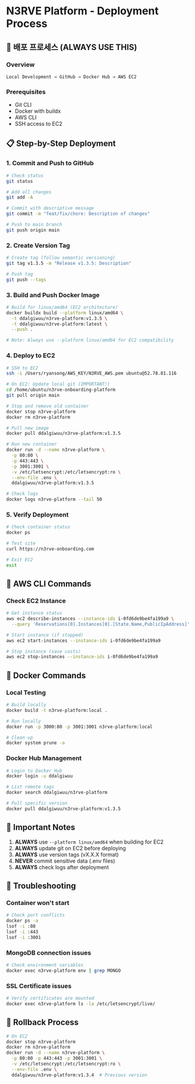 # N3RVE Platform - Deployment Process

## 🚀 배포 프로세스 (ALWAYS USE THIS)

### Overview
```
Local Development → GitHub → Docker Hub → AWS EC2
```

### Prerequisites
- Git CLI
- Docker with buildx
- AWS CLI
- SSH access to EC2

## 📋 Step-by-Step Deployment

### 1. Commit and Push to GitHub
```bash
# Check status
git status

# Add all changes
git add -A

# Commit with descriptive message
git commit -m "feat/fix/chore: Description of changes"

# Push to main branch
git push origin main
```

### 2. Create Version Tag
```bash
# Create tag (follow semantic versioning)
git tag v1.3.5 -m "Release v1.3.5: Description"

# Push tag
git push --tags
```

### 3. Build and Push Docker Image
```bash
# Build for linux/amd64 (EC2 architecture)
docker buildx build --platform linux/amd64 \
  -t ddalgiwuu/n3rve-platform:v1.3.5 \
  -t ddalgiwuu/n3rve-platform:latest \
  --push .

# Note: Always use --platform linux/amd64 for EC2 compatibility
```

### 4. Deploy to EC2
```bash
# SSH to EC2
ssh -i /Users/ryansong/AWS_KEY/N3RVE_AWS.pem ubuntu@52.78.81.116

# On EC2: Update local git (IMPORTANT!)
cd /home/ubuntu/n3rve-onboarding-platform
git pull origin main

# Stop and remove old container
docker stop n3rve-platform
docker rm n3rve-platform

# Pull new image
docker pull ddalgiwuu/n3rve-platform:v1.3.5

# Run new container
docker run -d --name n3rve-platform \
  -p 80:80 \
  -p 443:443 \
  -p 3001:3001 \
  -v /etc/letsencrypt:/etc/letsencrypt:ro \
  --env-file .env \
  ddalgiwuu/n3rve-platform:v1.3.5

# Check logs
docker logs n3rve-platform --tail 50
```

### 5. Verify Deployment
```bash
# Check container status
docker ps

# Test site
curl https://n3rve-onboarding.com

# Exit EC2
exit
```

## 🔧 AWS CLI Commands

### Check EC2 Instance
```bash
# Get instance status
aws ec2 describe-instances --instance-ids i-0fd6de9be4fa199a9 \
  --query 'Reservations[0].Instances[0].[State.Name,PublicIpAddress]'

# Start instance (if stopped)
aws ec2 start-instances --instance-ids i-0fd6de9be4fa199a9

# Stop instance (save costs)
aws ec2 stop-instances --instance-ids i-0fd6de9be4fa199a9
```

## 🐳 Docker Commands

### Local Testing
```bash
# Build locally
docker build -t n3rve-platform:local .

# Run locally
docker run -p 3000:80 -p 3001:3001 n3rve-platform:local

# Clean up
docker system prune -a
```

### Docker Hub Management
```bash
# Login to Docker Hub
docker login -u ddalgiwuu

# List remote tags
docker search ddalgiwuu/n3rve-platform

# Pull specific version
docker pull ddalgiwuu/n3rve-platform:v1.3.5
```

## 🚨 Important Notes

1. **ALWAYS** use `--platform linux/amd64` when building for EC2
2. **ALWAYS** update git on EC2 before deploying
3. **ALWAYS** use version tags (vX.X.X format)
4. **NEVER** commit sensitive data (.env files)
5. **ALWAYS** check logs after deployment

## 📝 Troubleshooting

### Container won't start
```bash
# Check port conflicts
docker ps -a
lsof -i :80
lsof -i :443
lsof -i :3001
```

### MongoDB connection issues
```bash
# Check environment variables
docker exec n3rve-platform env | grep MONGO
```

### SSL Certificate issues
```bash
# Verify certificates are mounted
docker exec n3rve-platform ls -la /etc/letsencrypt/live/
```

## 🔄 Rollback Process
```bash
# On EC2
docker stop n3rve-platform
docker rm n3rve-platform
docker run -d --name n3rve-platform \
  -p 80:80 -p 443:443 -p 3001:3001 \
  -v /etc/letsencrypt:/etc/letsencrypt:ro \
  --env-file .env \
  ddalgiwuu/n3rve-platform:v1.3.4  # Previous version
```